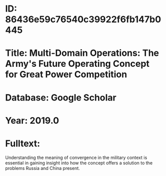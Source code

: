 # ID: 86436e59c76540c39922f6fb147b0445
# Title: Multi-Domain Operations: The Army's Future Operating Concept for Great Power Competition
# Database: Google Scholar
# Year: 2019.0
# Fulltext:
Understanding the meaning of convergence in the military context is essential in gaining insight into how the concept offers a solution to the problems Russia and China present.